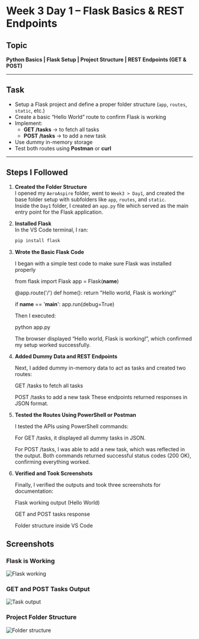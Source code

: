 # Week 3 Day 1 – Flask Basics & REST Endpoints

## Topic
**Python Basics | Flask Setup | Project Structure | REST Endpoints (GET & POST)**

---

## Task
- Setup a Flask project and define a proper folder structure (`app`, `routes`, `static`, etc.)
- Create a basic “Hello World” route to confirm Flask is working
- Implement:
  - **GET /tasks** → to fetch all tasks
  - **POST /tasks** → to add a new task
- Use dummy in-memory storage
- Test both routes using **Postman** or **curl**

---

## Steps I Followed

1. **Created the Folder Structure**  
   I opened my `AeroAspire` folder, went to `Week3 > Day1`, and created the base folder setup with subfolders like `app`, `routes`, and `static`.  
   Inside the `Day1` folder, I created an `app.py` file which served as the main entry point for the Flask application.

2. **Installed Flask**  
   In the VS Code terminal, I ran:
   ```bash
   pip install flask

3. **Wrote the Basic Flask Code**

    I began with a simple test code to make sure Flask was installed properly

    from flask import Flask
    app = Flask(__name__)

    @app.route('/')
    def home():
        return "Hello world, Flask is working!"

    if __name__ == '__main__':
        app.run(debug=True)


    Then I executed:

    python app.py


    The browser displayed “Hello world, Flask is working!”, which confirmed my setup worked successfully.

4. **Added Dummy Data and REST Endpoints**

    Next, I added dummy in-memory data to act as tasks and created two routes:

    GET /tasks to fetch all tasks

    POST /tasks to add a new task
    These endpoints returned responses in JSON format.

5. **Tested the Routes Using PowerShell or Postman**

    I tested the APIs using PowerShell commands:

    For GET /tasks, it displayed all dummy tasks in JSON.

    For POST /tasks, I was able to add a new task, which was reflected in the output.
    Both commands returned successful status codes (200 OK), confirming everything worked.

6. **Verified and Took Screenshots**

    Finally, I verified the outputs and took three screenshots for documentation:

    Flask working output (Hello World)

    GET and POST tasks response

    Folder structure inside VS Code

## Screenshots

### Flask is Working
![Flask working](./Images/wek33.PNG)

### GET and POST Tasks Output
![Task output](./Images/wek34.PNG)

### Project Folder Structure
![Folder structure](./Images/wek35.PNG)
